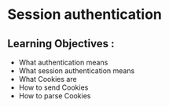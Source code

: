# Session authentication

## Learning Objectives :

- What authentication means
- What session authentication means
- What Cookies are
- How to send Cookies
- How to parse Cookies
